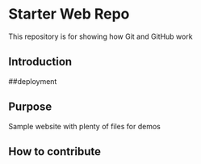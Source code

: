 # Starter Web Repo

This repository is for showing how Git and GitHub work

## Introduction

##deployment

## Purpose

Sample website with plenty of files for demos

## How to contribute